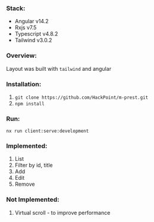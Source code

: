 ### Stack:
* Angular v14.2
* Rxjs v7.5
* Typescript v4.8.2
* Tailwind v3.0.2

### Overview:
Layout was built with `tailwind` and angular

### Installation:
1. `git clone https://github.com/HackPoint/m-prest.git`
2. `npm install`

### Run:
`nx run client:serve:development`

### Implemented:
1. List
2. Filter by id, title
3. Add
4. Edit
5. Remove

### Not Implemented:
1. Virtual scroll - to improve performance